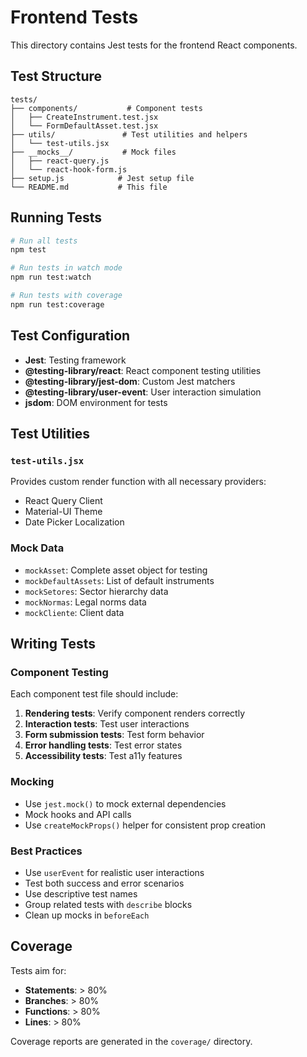 # Frontend Tests

This directory contains Jest tests for the frontend React components.

## Test Structure

```
tests/
├── components/           # Component tests
│   ├── CreateInstrument.test.jsx
│   └── FormDefaultAsset.test.jsx
├── utils/               # Test utilities and helpers
│   └── test-utils.jsx
├── __mocks__/           # Mock files
│   ├── react-query.js
│   └── react-hook-form.js
├── setup.js            # Jest setup file
└── README.md           # This file
```

## Running Tests

```bash
# Run all tests
npm test

# Run tests in watch mode
npm run test:watch

# Run tests with coverage
npm run test:coverage
```

## Test Configuration

- **Jest**: Testing framework
- **@testing-library/react**: React component testing utilities
- **@testing-library/jest-dom**: Custom Jest matchers
- **@testing-library/user-event**: User interaction simulation
- **jsdom**: DOM environment for tests

## Test Utilities

### `test-utils.jsx`
Provides custom render function with all necessary providers:
- React Query Client
- Material-UI Theme
- Date Picker Localization

### Mock Data
- `mockAsset`: Complete asset object for testing
- `mockDefaultAssets`: List of default instruments
- `mockSetores`: Sector hierarchy data
- `mockNormas`: Legal norms data
- `mockCliente`: Client data

## Writing Tests

### Component Testing
Each component test file should include:
1. **Rendering tests**: Verify component renders correctly
2. **Interaction tests**: Test user interactions
3. **Form submission tests**: Test form behavior
4. **Error handling tests**: Test error states
5. **Accessibility tests**: Test a11y features

### Mocking
- Use `jest.mock()` to mock external dependencies
- Mock hooks and API calls
- Use `createMockProps()` helper for consistent prop creation

### Best Practices
- Use `userEvent` for realistic user interactions
- Test both success and error scenarios
- Use descriptive test names
- Group related tests with `describe` blocks
- Clean up mocks in `beforeEach`

## Coverage

Tests aim for:
- **Statements**: > 80%
- **Branches**: > 80%
- **Functions**: > 80%
- **Lines**: > 80%

Coverage reports are generated in the `coverage/` directory.
